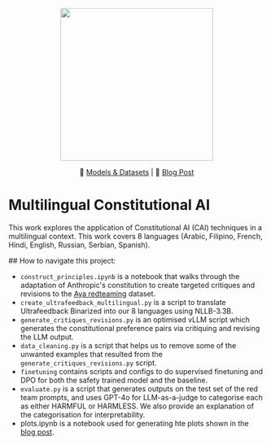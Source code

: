 <p align="center">
  <img src="/Users/pbu5262/Documents/python_scripts/multilingual-constitutional-ai/assets/robot_image.webp" width="300">
</p>

<p align="center">
    🤗 <a href="https://huggingface.co/collections/pbevan11/multilingual-constitutional-ai-66fec15dee0e7cf2faf10437" target="_blank">Models & Datasets</a> | 📃 <a href="https://sites.google.com/view/multilingual-constitutional-ai" target="_blank">Blog Post</a>
</p>

# Multilingual Constitutional AI

This work explores the application of Constitutional AI (CAI) techniques in a multilingual context. This work covers 8 languages (Arabic, Filipino, French, Hindi, English, Russian, Serbian, Spanish).

## How to navigate this project:
* `construct_principles.ipynb` is a notebook that walks through the adaptation of Anthropic's constitution to create targeted critiques and revisions to the [Aya redteaming](https://huggingface.co/datasets/CohereForAI/aya_redteaming) dataset.
* `create_ultrafeedback_multilingual.py` is a script to translate Ultrafeedback Binarized into our 8 languages using NLLB-3.3B.
* `generate_critiques_revisions.py` is an optimised vLLM script which generates the constitutional preference pairs via critiquing and revising the LLM output.
* `data_cleaning.py` is a script that helps us to remove some of the unwanted examples that resulted from the `generate_critiques_revisions.py` script.
* `finetuning` contains scripts and configs to do supervised finetuning and DPO for both the safety trained model and the baseline.
* `evaluate.py` is a script that generates outputs on the test set of the red team prompts, and uses GPT-4o for LLM-as-a-judge to categorise each as either HARMFUL or HARMLESS. We also provide an explanation of the categorisation for interpretability.
* plots.ipynb is a notebook used for generating hte plots shown in the [blog post](https://sites.google.com/view/multilingual-constitutional-ai).
